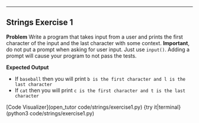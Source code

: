 ----------

## Strings Exercise 1

**Problem**
Write a program that takes input from a user and prints the first character of the input and the last character with some context. **Important**, do not put a prompt when asking for user input. Just use `input()`. Adding a prompt will cause your program to not pass the tests.

**Expected Output**
* If `baseball` then you will print `b is the first character and l is the last character`
* If `cat` then you will print `c is the first character and t is the last character`

[Code Visualizer](open_tutor code/strings/exercise1.py)
{try it|terminal}(python3 code/strings/exercise1.py)

